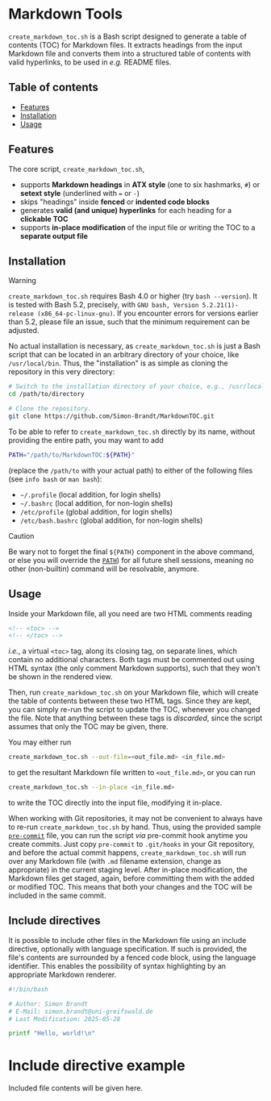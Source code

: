 # Markdown Tools

`create_markdown_toc.sh` is a Bash script designed to generate a table of contents (TOC) for Markdown files. It extracts headings from the input Markdown file and converts them into a structured table of contents with valid hyperlinks, to be used in *e.g.* README files.

<!-- <toc> -->
## Table of contents

- [Features](#features)
- [Installation](#installation)
- [Usage](#usage)
<!-- </toc> -->

## Features

The core script, `create_markdown_toc.sh`,

- supports **Markdown headings** in **ATX style** (one to six hashmarks, `#`) or **setext style** (underlined with `=` or `-`)
- skips "headings" inside **fenced** or **indented code blocks**
- generates **valid (and unique) hyperlinks** for each heading for a **clickable TOC**
- supports **in-place modification** of the input file or writing the TOC to a **separate output file**

## Installation

> [!WARNING]
> `create_markdown_toc.sh` requires Bash 4.0 or higher (try `bash --version`). It is tested with Bash 5.2, precisely, with `GNU bash, Version 5.2.21(1)-release (x86_64-pc-linux-gnu)`. If you encounter errors for versions earlier than 5.2, please file an issue, such that the minimum requirement can be adjusted.

No actual installation is necessary, as `create_markdown_toc.sh` is just a Bash script that can be located in an arbitrary directory of your choice, like `/usr/local/bin`. Thus, the "installation" is as simple as cloning the repository in this very directory:

```bash
# Switch to the installation directory of your choice, e.g., /usr/local/bin.
cd /path/to/directory

# Clone the repository.
git clone https://github.com/Simon-Brandt/MarkdownTOC.git
```

To be able to refer to `create_markdown_toc.sh` directly by its name, without providing the entire path, you may want to add

```bash
PATH="/path/to/MarkdownTOC:${PATH}"
```

(replace the `/path/to` with your actual path) to either of the following files (see `info bash` or `man bash`):

- `~/.profile` (local addition, for login shells)
- `~/.bashrc` (local addition, for non-login shells)
- `/etc/profile` (global addition, for login shells)
- `/etc/bash.bashrc` (global addition, for non-login shells)

> [!CAUTION]
> Be wary not to forget the final `${PATH}` component in the above command, or else you will override the [`PATH`](https://www.gnu.org/software/bash/manual/html_node/Bourne-Shell-Variables.html#index-PATH "gnu.org &rightarrow; Bourne Shell Variables &rightarrow; PATH")) for all future shell sessions, meaning no other (non-builtin) command will be resolvable, anymore.

## Usage

Inside your Markdown file, all you need are two HTML comments reading

```html
<!-- <toc> -->
<!-- </toc> -->
```

*i.e.*, a virtual `<toc>` tag, along its closing tag, on separate lines, which contain no additional characters. Both tags must be commented out using HTML syntax (the only comment Markdown supports), such that they won't be shown in the rendered view.

Then, run `create_markdown_toc.sh` on your Markdown file, which will create the table of contents between these two HTML tags. Since they are kept, you can simply re-run the script to update the TOC, whenever you changed the file. Note that anything between these tags is *discarded*, since the script assumes that only the TOC may be given, there.

You may either run

```bash
create_markdown_toc.sh --out-file=<out_file.md> <in_file.md>
```

to get the resultant Markdown file written to `<out_file.md>`, or you can run

```bash
create_markdown_toc.sh --in-place <in_file.md>
```

to write the TOC directly into the input file, modifying it in-place.

When working with Git repositories, it may not be convenient to always have to re-run `create_markdown_toc.sh` by hand. Thus, using the provided sample [`pre-commit`](pre-commit) file, you can run the script *via* pre-commit hook anytime you create commits. Just copy `pre-commit` to `.git/hooks` in your Git repository, and before the actual commit happens, `create_markdown_toc.sh` will run over any Markdown file (with `.md` filename extension, change as appropriate) in the current staging level. After in-place modification, the Markdown files get staged, again, before committing them with the added or modified TOC. This means that both your changes and the TOC will be included in the same commit.

## Include directives

It is possible to include other files in the Markdown file using an include directive, optionally with language specification. If such is provided, the file's contents are surrounded by a fenced code block, using the language identifier. This enables the possibility of syntax highlighting by an appropriate Markdown renderer.

<!-- <include file="example.sh" lang="bash"> -->
```bash
#!/bin/bash

# Author: Simon Brandt
# E-Mail: simon.brandt@uni-greifswald.de
# Last Modification: 2025-05-28

printf "Hello, world!\n"
```
<!-- </include> -->

<!-- <include command="head --lines=10 example.md" lang="markdown"> -->
# Include directive example

<!-- <include command="printf '%s\n' "Included file contents will be given here.""> -->
Included file contents will be given here.
<!-- </include> -->
<!-- </include> -->
